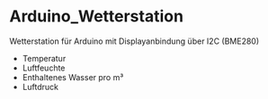 # Arduino_Wetterstation

Wetterstation für Arduino mit Displayanbindung über I2C (BME280)

- Temperatur
- Luftfeuchte
- Enthaltenes Wasser pro m³
- Luftdruck

